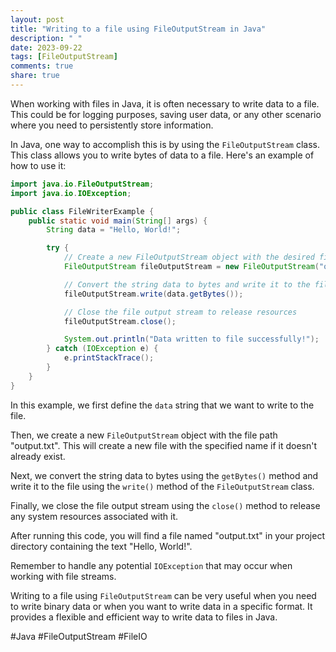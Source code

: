 ```yaml
---
layout: post
title: "Writing to a file using FileOutputStream in Java"
description: " "
date: 2023-09-22
tags: [FileOutputStream]
comments: true
share: true
---
```


When working with files in Java, it is often necessary to write data to a file. This could be for logging purposes, saving user data, or any other scenario where you need to persistently store information.

In Java, one way to accomplish this is by using the `FileOutputStream` class. This class allows you to write bytes of data to a file. Here's an example of how to use it:

```java
import java.io.FileOutputStream;
import java.io.IOException;

public class FileWriterExample {
    public static void main(String[] args) {
        String data = "Hello, World!";

        try {
            // Create a new FileOutputStream object with the desired file path
            FileOutputStream fileOutputStream = new FileOutputStream("output.txt");

            // Convert the string data to bytes and write it to the file
            fileOutputStream.write(data.getBytes());

            // Close the file output stream to release resources
            fileOutputStream.close();

            System.out.println("Data written to file successfully!");
        } catch (IOException e) {
            e.printStackTrace();
        }
    }
}
```

In this example, we first define the `data` string that we want to write to the file. 

Then, we create a new `FileOutputStream` object with the file path "output.txt". This will create a new file with the specified name if it doesn't already exist.

Next, we convert the string data to bytes using the `getBytes()` method and write it to the file using the `write()` method of the `FileOutputStream` class.

Finally, we close the file output stream using the `close()` method to release any system resources associated with it.

After running this code, you will find a file named "output.txt" in your project directory containing the text "Hello, World!".

Remember to handle any potential `IOException` that may occur when working with file streams.

Writing to a file using `FileOutputStream` can be very useful when you need to write binary data or when you want to write data in a specific format. It provides a flexible and efficient way to write data to files in Java.

#Java #FileOutputStream #FileIO